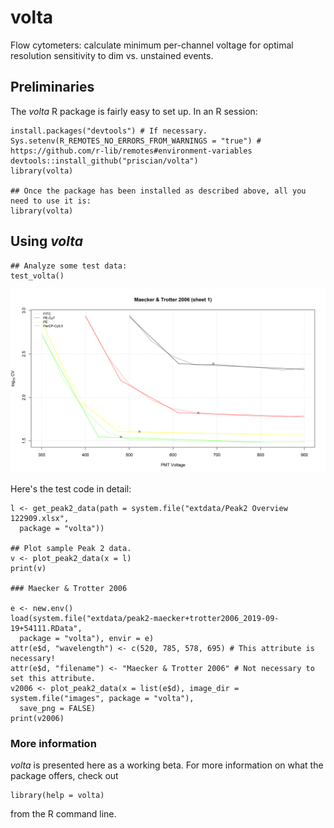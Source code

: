 # volta
Flow cytometers: calculate minimum per-channel voltage for optimal resolution sensitivity to dim vs. unstained events.

## Preliminaries
The *volta* R package is fairly easy to set up. In an R session:
```
install.packages("devtools") # If necessary.
Sys.setenv(R_REMOTES_NO_ERRORS_FROM_WARNINGS = "true") # https://github.com/r-lib/remotes#environment-variables
devtools::install_github("priscian/volta")
library(volta)

## Once the package has been installed as described above, all you need to use it is:
library(volta)
```

## Using *volta*
```
## Analyze some test data:
test_volta()
```

![Some major monthly global average temperature time series.](<inst/images/001 - Maecker & Trotter 2006 (sheet 1).png>)

Here's the test code in detail:
```
l <- get_peak2_data(path = system.file("extdata/Peak2 Overview 122909.xlsx",
  package = "volta"))

## Plot sample Peak 2 data.
v <- plot_peak2_data(x = l)
print(v)

### Maecker & Trotter 2006

e <- new.env()
load(system.file("extdata/peak2-maecker+trotter2006_2019-09-19+54111.RData",
  package = "volta"), envir = e)
attr(e$d, "wavelength") <- c(520, 785, 578, 695) # This attribute is necessary!
attr(e$d, "filename") <- "Maecker & Trotter 2006" # Not necessary to set this attribute.
v2006 <- plot_peak2_data(x = list(e$d), image_dir = system.file("images", package = "volta"),
  save_png = FALSE)
print(v2006)
```

### More information
*volta* is presented here as a working beta. For more information on what the package offers, check out
```
library(help = volta)
```
from the R command line.
